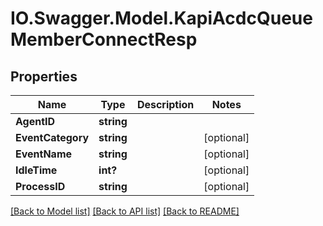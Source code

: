 # IO.Swagger.Model.KapiAcdcQueueMemberConnectResp
## Properties

Name | Type | Description | Notes
------------ | ------------- | ------------- | -------------
**AgentID** | **string** |  | 
**EventCategory** | **string** |  | [optional] 
**EventName** | **string** |  | [optional] 
**IdleTime** | **int?** |  | [optional] 
**ProcessID** | **string** |  | [optional] 

[[Back to Model list]](../README.md#documentation-for-models) [[Back to API list]](../README.md#documentation-for-api-endpoints) [[Back to README]](../README.md)

